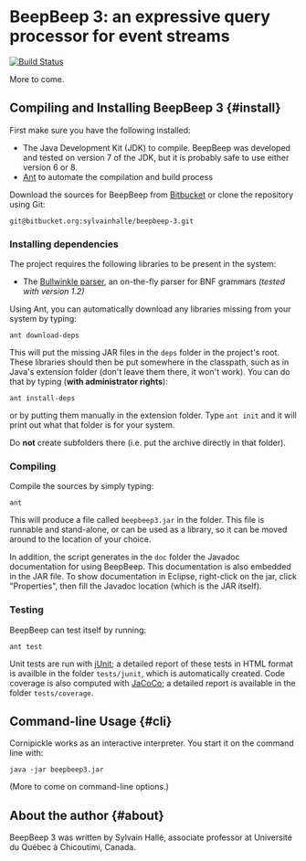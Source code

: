 BeepBeep 3: an expressive query processor for event streams
===========================================================

[![Build Status](https://semaphoreci.com/api/v1/projects/3743199c-0aa3-44d7-aac7-ee8219d22298/468154/badge.svg)](https://semaphoreci.com/sylvainhalle/beepbeep-3)

More to come.

Compiling and Installing BeepBeep 3                             {#install}
-----------------------------------

First make sure you have the following installed:

- The Java Development Kit (JDK) to compile. BeepBeep was developed and
  tested on version 7 of the JDK, but it is probably safe to use either
  version 6 or 8.
- [Ant](http://ant.apache.org) to automate the compilation and build process

Download the sources for BeepBeep from
[Bitbucket](http://bitbucket.org.com/sylvainhalle/cornipickle) or clone the
repository using Git:

    git@bitbucket.org:sylvainhalle/beepbeep-3.git

### Installing dependencies

The project requires the following libraries to be present in the system:

- The [Bullwinkle parser](https://github.com/sylvainhalle/Bullwinkle),
  an on-the-fly parser for BNF grammars *(tested with version 1.2)*
  
Using Ant, you can automatically download any libraries missing from your
system by typing:

    ant download-deps

This will put the missing JAR files in the `deps` folder in the project's
root. These libraries should then be put somewhere in the classpath, such as
in Java's extension folder (don't leave them there, it won't work). You can
do that by typing (**with administrator rights**):

    ant install-deps

or by putting them manually in the extension folder. Type `ant init` and it
will print out what that folder is for your system.

Do **not** create subfolders there (i.e. put the archive directly in that
folder).

### Compiling

Compile the sources by simply typing:

    ant

This will produce a file called `beepbeep3.jar` in the folder. This file
is runnable and stand-alone, or can be used as a library, so it can be moved
around to the location of your choice.

In addition, the script generates in the `doc` folder the Javadoc
documentation for using BeepBeep. This documentation is also embedded in
the JAR file. To show documentation in Eclipse, right-click on the jar,
click "Properties", then fill the Javadoc location (which is the JAR
itself).

### Testing

BeepBeep can test itself by running:

    ant test

Unit tests are run with [jUnit](http://junit.org); a detailed report of
these tests in HTML format is availble in the folder `tests/junit`, which
is automatically created. Code coverage is also computed with
[JaCoCo](http://www.eclemma.org/jacoco/); a detailed report is available
in the folder `tests/coverage`.

Command-line Usage                                                   {#cli}
------------------

Cornipickle works as an interactive interpreter. You start it on the
command line with:

    java -jar beepbeep3.jar

(More to come on command-line options.)

About the author                                                   {#about}
----------------

BeepBeep 3 was written by Sylvain Hallé, associate professor at Université
du Québec à Chicoutimi, Canada.
